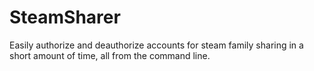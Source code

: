 # SteamSharer
Easily authorize and deauthorize accounts for steam family sharing in a short amount of time, all from the command line.
